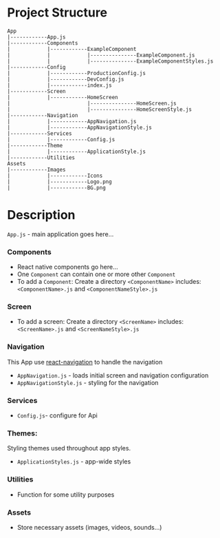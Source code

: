 # Project Structure

```
App
|------------App.js
|------------Components
|            |------------ExampleComponent
|            |		      |---------------ExampleComponent.js
|            |		      |---------------ExampleComponentStyles.js
|------------Config
|            |------------ProductionConfig.js
|            |------------DevConfig.js
|            |------------index.js
|------------Screen
|            |------------HomeScreen
|            		      |---------------HomeScreen.js
|            		      |---------------HomeScreenStyle.js 
|------------Navigation
|            |------------AppNavigation.js
|            |------------AppNavigationStyle.js
|------------Services  
|            |------------Config.js
|------------Theme
|            |------------ApplicationStyle.js
|------------Utilities
Assets
|------------Images
|            |------------Icons
|            |------------Logo.png
|            |------------BG.png
```


# Description
`App.js` - main application goes here...

### Components
+ React native components go here...
+ One `Component` can contain one or more other `Component`
+ To add a `Component`: Create a directory `<ComponentName>` includes: `<ComponentName>.js` and `<ComponentNameStyle>.js` 

### Screen
+ To add a screen: Create a directory `<ScreenName>` includes: `<ScreenName>.js` and `<ScreenNameStyle>.js`

### Navigation
This App use [react-navigation](https://reactnavigation.org/) to handle the navigation
+ `AppNavigation.js` - loads initial screen and navigation configuration
+ `AppNavigationStyle.js` - styling for the navigation

### Services
+ `Config.js`- configure for Api

### Themes:
Styling themes used throughout app styles.
+ `ApplicationStyles.js` - app-wide styles

### Utilities
+ Function for some utility purposes

### Assets
+ Store necessary assets (images, videos, sounds...) 
